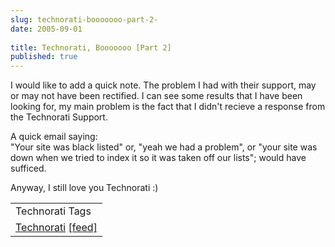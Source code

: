 ```yaml
---
slug: technorati-booooooo-part-2-
date: 2005-09-01
 
title: Technorati, Booooooo [Part 2]
published: true
---
```

I would like to add a quick note.  The problem I had with their support, may or may not have been rectified.  I can see some results that I have been looking for, my main problem is the fact that I didn't recieve a response from the Technorati Support.<p />A quick email saying:<br />"Your site was black listed" or, "yeah we had a problem", or "your site was down when we tried to index it so it was taken off our lists"; would have sufficed.<p />Anyway,  I still love you Technorati :)<p /> <table class="TechnoratiHead TagHeader">
<tr><td>Technorati Tags</td></tr>
<tr class="Technorati"><td>
<a href="http://www.technorati.com/tag/Technorati" class="Tag" rel="tag">Technorati</a> <a href="http://feeds.technorati.com/feed/posts/tag/Technorati" class="Tag">[feed]</a>
</td></tr>
</table><div class="blogger-post-footer"><img class="posterous_download_image" src="https://blogger.googleusercontent.com/tracker/8109338-112560520381024784?l=www.kinlan.co.uk%2Findex.html" height="1" alt="" width="1" /></div>

